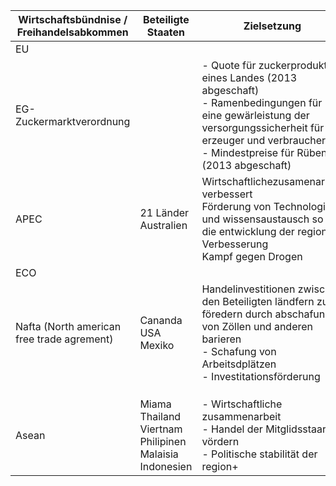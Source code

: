| Wirtschaftsbündnise / Freihandelsabkommen   | Beteiligte Staaten                                                    | Zielsetzung                                                                                                                                                                                                    |
| ------------------------------------------- | --------------------------------------------------------------------- | -------------------------------------------------------------------------------------------------------------------------------------------------------------------------------------------------------------- |
| EU                                          |                                                                       |                                                                                                                                                                                                                |
| EG-Zuckermarktverordnung                    |                                                                       | - Quote für zuckerproduktion eines Landes (2013 abgeschaft)<br>- Ramenbedingungen für eine gewärleistung der versorgungssicherheit für erzeuger und verbraucher<br>- Mindestpreise für Rüben (2013 abgeschaft) |
| APEC                                        | 21 Länder<br>Australien                                               | Wirtschaftlichezusamenarbeit verbessert<br>Förderung von Technologie und wissensaustausch so wie die entwicklung der region<br>Verbesserung <br>Kampf gegen Drogen                                             |
| ECO                                         |                                                                       |                                                                                                                                                                                                                |
| Nafta (North american  free trade agrement) | Cananda<br>USA<br>Mexiko                                              | Handelinvestitionen zwischen den Beteiligten ländfern zu föredern durch abschafung von Zöllen und anderen barieren<br>- Schafung von Arbeitsdplätzen<br>- Investitationsförderung                              |
|                                             |                                                                       |                                                                                                                                                                                                                |
|                                             |                                                                       |                                                                                                                                                                                                                |
|                                             |                                                                       |                                                                                                                                                                                                                |
| Asean                                       | Miama<br>Thailand<br>Viertnam<br>Philipinen<br>Malaisia<br>Indonesien | - Wirtschaftliche zusammenarbeit<br>- Handel der Mitglidsstaarten vördern<br>- Politische stabilität der region+                                                                                               |